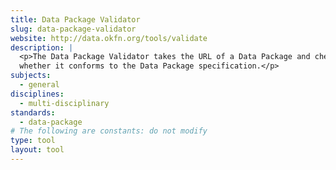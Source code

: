 ```yaml
---
title: Data Package Validator
slug: data-package-validator
website: http://data.okfn.org/tools/validate
description: |
  <p>The Data Package Validator takes the URL of a Data Package and checks
  whether it conforms to the Data Package specification.</p>
subjects:
  - general
disciplines:
  - multi-disciplinary
standards:
  - data-package
# The following are constants: do not modify
type: tool
layout: tool
---
```

